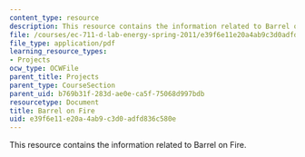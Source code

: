 ```yaml
---
content_type: resource
description: This resource contains the information related to Barrel on Fire.
file: /courses/ec-711-d-lab-energy-spring-2011/e39f6e11e20a4ab9c3d0adfd836c580e_MITEC_711S11_proj_rptfire.pdf
file_type: application/pdf
learning_resource_types:
- Projects
ocw_type: OCWFile
parent_title: Projects
parent_type: CourseSection
parent_uid: b769b31f-283d-ae0e-ca5f-75068d997bdb
resourcetype: Document
title: Barrel on Fire
uid: e39f6e11-e20a-4ab9-c3d0-adfd836c580e
---
```

This resource contains the information related to Barrel on Fire.

